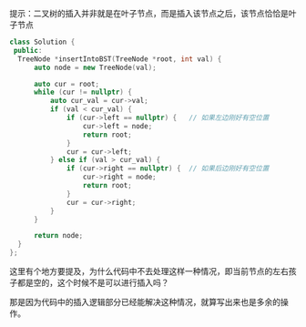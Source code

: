 提示：二叉树的插入并非就是在叶子节点，而是插入该节点之后，该节点恰恰是叶子节点

```c++
class Solution {
 public:
  TreeNode *insertIntoBST(TreeNode *root, int val) {
	  auto node = new TreeNode(val);

	  auto cur = root;
	  while (cur != nullptr) {
		  auto cur_val = cur->val;
		  if (val < cur_val) {
			  if (cur->left == nullptr) {	// 如果左边刚好有空位置
				  cur->left = node;
				  return root;
			  }
			  cur = cur->left;
		  } else if (val > cur_val) {
			  if (cur->right == nullptr) {	// 如果后边刚好有空位置
				  cur->right = node;
				  return root;
			  }
			  cur = cur->right;
		  }
	  }

	  return node;
  }
};
```

这里有个地方要提及，为什么代码中不去处理这样一种情况，即当前节点的左右孩子都是空的，这个时候不是可以进行插入吗？

那是因为代码中的插入逻辑部分已经能解决这种情况，就算写出来也是多余的操作。







